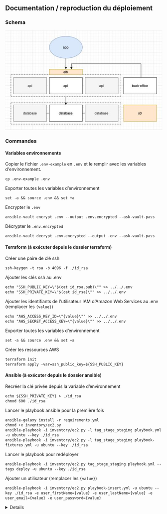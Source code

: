 ## Documentation / reproduction du déploiement

### Schema
![schema-infra](./schema-infra.jpg)

### Commandes

#### Variables environnements

Copier le fichier `.env-example` en `.env` et le remplir avec les variables d'environnement.
```
cp .env-example .env
```
Exporter toutes les variables d’environnement
```
set -a && source .env && set +a
```
Encrypter le `.env`
```
ansible-vault encrypt .env --output .env.encrypted --ask-vault-pass
```
Décrypter le `.env.encrypted`
```
ansible-vault decrypt .env.encrypted --output .env --ask-vault-pass
```

<!-- https://expo.io/@w3p2020g7/madu -->

#### Terraform (à exécuter depuis le dossier terraform)

Créer une paire de clé ssh
```
ssh-keygen -t rsa -b 4096 -f ./id_rsa
```

Ajouter les clés ssh au .env
```
echo "SSH_PUBLIC_KEY=\"$(cat id_rsa.pub)\"" >> ../../.env
echo "SSH_PRIVATE_KEY=\"$(cat id_rsa)\"" >> ../../.env
```

Ajouter les identifiants de l'utilisateur IAM d'Amazon Web Services au .env (remplacer les `{value}`)
```
echo "AWS_ACCESS_KEY_ID=\"{value}\"" >> ../../.env
echo "AWS_SECRET_ACCESS_KEY=\"{value}\"" >> ../../.env
```

Exporter toutes les variables d’environnement
```
set -a && source .env && set +a
```

Créer les ressources AWS
```
terraform init
terraform apply -var=ssh_public_key=${SSH_PUBLIC_KEY}
```

#### Ansible (à exécuter depuis le dossier ansible)

Recréer la clé privée depuis la variable d’environnement
```
echo ${SSH_PRIVATE_KEY} > ./id_rsa
chmod 600 ./id_rsa
```

Lancer le playbook ansible pour la première fois
```
ansible-galaxy install -r requirements.yml
chmod +x inventory/ec2.py
ansible-playbook -i inventory/ec2.py -l tag_stage_staging playbook.yml -u ubuntu --key ./id_rsa
ansible-playbook -i inventory/ec2.py -l tag_stage_staging playbook-fixtures.yml -u ubuntu --key ./id_rsa
```

Lancer le playbook pour redéployer
```
ansible-playbook -i inventory/ec2.py tag_stage_staging playbook.yml --tags deploy -u ubuntu --key ./id_rsa
```
<!-- ansible -i inventory/ec2.py -m ping -u ubuntu --key ./id_rsa -->


Ajouter un utilisateur (remplacer les `{value}`)
```
ansible-playbook -i inventory/ec2.py playbook-insert.yml -u ubuntu --key ./id_rsa -e user_firstName={value} -e user_lastName={value} -e user_email={value} -e user_password={value}
```



<details>

Créer une paire de clé ssh
```
ssh-keygen -t rsa -b 4096 -f ./id_rsa
```
Ajouter les clés ssh au .env
```
echo "SSH_PUBLIC_KEY=\"$(cat id_rsa.pub)\"" >> ../.env
echo "SSH_PRIVATE_KEY=\"$(cat id_rsa)\"" >> ../.env
```
Créer les ressources aws
```
terraform apply -var=ssh_public_key=${SSH_PUBLIC_KEY}
```
Recréer la clé privée depuis la variable d’environnement
```
echo ${SSH_PRIVATE_KEY} > ./id_rsa
chmod 600 ./id_rsa
```
Lancer le playbook ansible pour la première fois
```
ansible-playbook -i inventory/ec2.py staging.yml -u ubuntu --key ./id_rsa
ansible-playbook -i inventory/ec2.py playbook-fixtures.yml -u ubuntu --key ./id_rsa
```
Lancer le playbook pour redéployer
```
ansible-playbook -i inventory/ec2.py staging.yml --tags deploy -u ubuntu --key ./id_rsa
```
Construire et pousser les images Docker en local
```
docker build -t $DOCKER_USERNAME/madu_api:latest ./api
docker push $DOCKER_USERNAME/madu_api:latest
docker build -t $DOCKER_USERNAME/madu_back-office:latest ./back-office --build-arg REACT_APP_API_URL=http://elb-1509450197.eu-west-2.elb.amazonaws.com
docker push $DOCKER_USERNAME/madu_back-office:latest
```
Remplacer les sauts de lignes par le charactère `\n`
```
awk -v ORS='\\n' '1' id_rsa >> ../.env
echo "SSH_PRIVATE_KEY=\"$(awk -v ORS='\\\\n' '1' id_rsa)\"" >> ../.env
```
Entrer dans un container docker
```
docker exec -it 220f53f15465 bash
```
Publier l’app sur expo
```
expo login
REACT_APP_API_URL=http://elb-1509450197.eu-west-2.elb.amazonaws.com && expo publish
```

</details>

